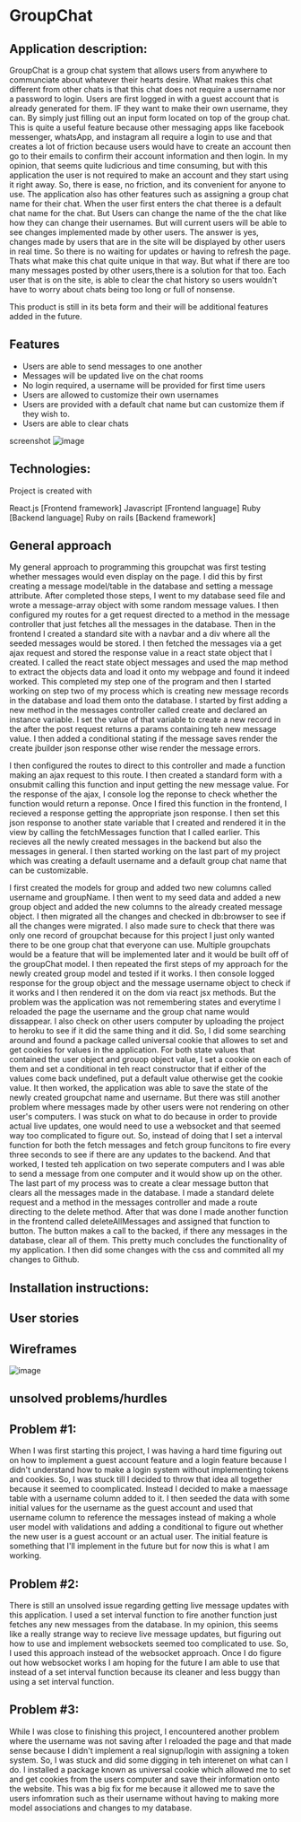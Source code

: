 

# GroupChat
	

## Application description: 

GroupChat is a group chat system that allows users from anywhere to communciate about whatever their hearts desire. What makes this chat different from other chats is that this chat does not require a username nor a password to login. Users are first logged in with a guest account that is already generated for them. IF they want to make their own username, they can. By simply just filling out an input form located on top of the group chat. This is quite a useful feature because other messaging apps like facebook messenger, whatsApp, and instagram all require a login to use and that creates a lot of friction because users would have to create an account then go to their emails to confirm their account information and then login. In my opinion, that seems quite ludicrious and time consuming, but with this application the user is not required to make an account and they start using it right away. So, there is ease, no friction, and its convenient for anyone to use. The application also has other features such as assigning a group chat name for their chat. When the user first enters the chat theree is a default chat name for the chat. But Users can change the name of the the chat like how they can change their usernames. 
But will current users will be able to see changes implemented made by other users. The answer is yes, changes made by users that are in the site will be displayed by other users in real time. So there is no waiting for updates or having to refresh the page. Thats what make this chat quite unique in that way. But what if there are too many messages posted by other users,there is a solution for that too. Each user that is on the site, is able to clear the chat history so users wouldn't have to worry about chats being too long or full of nonsense. 

This product is still in its beta form and their will be additional features added in the future. 

## Features
- Users are able to send messages to one another
- Messages will be updated live on the chat rooms
- No login required, a username will be provided for first time users
- Users are allowed to customize their own usernames
- Users are provided with a default chat name but can customize them if they wish to.
- Users are able to clear chats

	
screenshot
![image](https://user-images.githubusercontent.com/53666501/144756153-2e36e177-cd56-40fe-9158-464f676d2678.png)

## Technologies:

Project is created with

  React.js [Frontend framework]
  Javascript  [Frontend language]
  Ruby  [Backend language]
  Ruby on rails  [Backend framework]
  
  
  
  
## General approach


My general approach to programming this groupchat was first testing whether messages would  even display on the page. I did this by first creating a message model/table in the database and setting a message attribute. After completed those steps, I went to my database seed file and wrote a message-array object with some random message values. I then configured my routes for a get request directed to a method in the message controller that just fetches all the messages in the database. Then in the frontend I created a standard site with a navbar and a div where all the seeded messages would be stored. I then fetched the messages via a get ajax request and stored the response value in a react state object that I created. I called the react state object messages and used the map method to extract the objects data and load it onto my webpage and found it indeed worked. This completed my step one of the program and then I started working on step two of my process which is creating new message records in the database and load them onto the database. I started by first adding a new method in the messages controller called create and declared an instance variable. I set the value of that variable to create a new record in the after the post request returns a params containing teh new message value. I then added a conditional stating if the message saves render the create jbuilder json response other wise render the message errors. 

I then configured the routes to direct to this controller and made a function making an ajax request to this route.
I then created a standard form with a onsubmit calling this function and input getting the new message value. For the response of the ajax, I console log the reponse to check whether the function would return a reponse. Once I fired this function in the frontend, I recieved a response getting the appropriate json response. I then set this json response to another state variable that I created and rendered it in the view by calling the fetchMessages function that I called earlier. This recieves all the newly created messages in the backend but also the messages in general. I then started working on the last part of my project which was creating a default username and a default group chat name that can be customizable. 

I first created the models for group and added two new columns called username and groupName. I then went to my seed data and added a new group object and added the new columns to the already created message object. I then migrated all the changes and checked in db:browser to see if all the changes were migrated. I also made sure to check that there was only one record of groupchat because for this project I just only wanted there to be one group chat that everyone can use. Multiple groupchats would be a feature that will be implemented later and it would be built off of the groupChat model. I then repeated the first steps of my approach for the newly created group model and tested if it works. I then console logged response for the group object and the message username object to check if it works and I then rendered it on the dom via react jsx methods. But the problem was the application was not remembering states and everytime I reloaded the page the username and the group chat name would dissappear. I also check on other users computer by uploading the project to heroku to see if it did the same thing and it did. So, I did some searching around and found a package called universal cookie that allowes to set and get cookies for values in the application. For both state values that contained the user object and grouop object value, I set a cookie on each of them and set a conditional in teh react constructor that if either of the values come back undefined, put a default value otherwise get the cookie value. It then worked, the application was able to save the state of the newly created groupchat name and username. But there was still another problem where messages made by other users were not rendering on other user's computers. I was stuck on what to do because in order to provide actual live updates, one would need to use a websocket and that seemed way too complicated to figure out. So, instead of doing that I set a interval function for both the fetch messages and fetch group funcitons to fire every three seconds to see if there are any updates to the backend. And that worked, I tested teh application on two seperate computers and I was able to send a message from one computer and it would show up on the other. The last part of my process was to create a clear message button that clears all the messages made in the database. I made a standard delete request and a method in the messages controller and made a route directing to the delete method. After that was done I made another function in the frontend called deleteAllMessages and assigned that function to button. The button makes a call to the backed, if there any messages in the database, clear all of them. This pretty much concludes the functionality of my application. I then did some changes with the css and commited all my changes to Github.
  
  
  
	
## Installation instructions:

	



## User stories







## Wireframes

![image](https://user-images.githubusercontent.com/53666501/144756380-88cd13b3-f630-4a2b-a2f9-072c25369d4b.png)


## unsolved problems/hurdles

## Problem #1:

When I was first starting this project, I was having a hard time figuring out on how to implement a guest account feature and a login feature because I didn't understand how to make a login system without implementing tokens and cookies. So, I was stuck till I decided to throw that idea all together because it seemed to coomplicated. Instead I decided to make a maessage table with a username column added to it. I then seeded the data with some initial values for the username as the guest account and used that username column to reference the messages instead of making a whole user model with validations and adding a conditional to figure out whether the new user is a guest account or an actual user. The initial feature is something that I'll implement in the future but for now this is what I am working.

## Problem #2:
There is still an unsolved issue regarding getting live message updates with this application. I used a set interval function to fire another function just fetches any new messages from the database. In my opinion, this seems like a really strange way to recieve live message updates, but figuring out how to use and implement websockets seemed too complicated to use. So, I used this approach instead of the websocket approach. Once I do figure out how websocket works I am hoping for the future I am able to use that instead of a set interval function because its cleaner and less buggy than using a set interval function.

## Problem #3:

While I was close to finishing this project, I encountered another problem where the username was not saving after I reloaded the page and that made sense because I didn't implement a real signup/login with assigning a token system. So, I was stuck and did some digging in teh interenet on what can I do. I installed a package known as universal cookie which allowed me to set and get cookies from the users computer and save their information onto the website. This was a big fix for me because it allowed me to save the users infomration such as their username without having to making more model associations and changes to my database.

